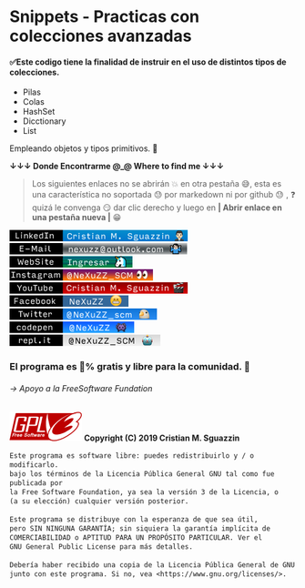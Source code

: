 # Snippets - Practicas con colecciones avanzadas
#### :white_check_mark:Este codigo tiene la finalidad de instruir en el uso de distintos tipos de colecciones.

* Pilas
* Colas
* HashSet
* Dicctionary
* List

Empleando objetos y tipos primitivos. :octopus:


**↓↓↓ Donde Encontrarme @_@ Where to find me ↓↓↓**


>Los siguientes enlaces no se abrirán :boom: en otra pestaña :sweat_smile:, esta es una característica no soportada :sweat: por markedown ni por github  :sweat: ,  :question: quizá le convenga :smirk: dar clic derecho y luego en **| Abrir enlace en una pestaña nueva |** :grin:

[![NeXuZZ](resources/linkedinN.png "Ir a mi Linkedin ñ_ñ")](https://www.linkedin.com/in/cristian-m-sguazzin-8a7b2483/)  
[![NeXuZZ](resources/emailN.png "Enviarme un correo ñ_ñ")](mailto:nexuzz@outlook.com)  
[![NeXuZZ](resources/webNn.png "Visitar mi sitio web, no sera gran cosa perooo...")](https://nexuzz-scm.github.io/CristianMartinSguazzin/)  
[![NeXuZZ](resources/instaNnN.png "Seguime y te sigo ^_^")](https://www.instagram.com/nexuzz_scm/)  
[![NeXuZZ](resources/youtubeN.png "Intento de tutoriales :)")](https://www.youtube.com/channel/UCDDXY90tCmbU57J8J4-_T1w)  
[![NeXuZZ](resources/facebookNn.png "Un clasico ;)")](https://www.facebook.com/profile.php?id=100013497670595)  
[![NeXuZZ](resources/twitterN.png "Todos lo usamos para compartir cosas desde otras aplicaciones, peero, podes seguirme en twitter")](https://twitter.com/NeXuZZ_scm)  
[![NeXuZZ](resources/codepenNn.png "Donde las practicas cobran vida")](https://codepen.io/NeXuZZ/)  
[![NeXuZZ](resources/replitN.png "snippets JavaScript donde?")](https://repl.it/@NeXuZZ_SCM) 


### El programa es :100:% gratis y libre para la comunidad. :gem:
###### -> Apoyo a la FreeSoftware Fundation 
![alt text](gplv3-127x51.png) **Copyright (C) 2019 Cristian M. Sguazzin**

    Este programa es software libre: puedes redistribuirlo y / o modificarlo.
    bajo los términos de la Licencia Pública General GNU tal como fue publicada por
    la Free Software Foundation, ya sea la versión 3 de la Licencia, o
    (a su elección) cualquier versión posterior.

    Este programa se distribuye con la esperanza de que sea útil,
    pero SIN NINGUNA GARANTÍA; sin siquiera la garantía implícita de
    COMERCIABILIDAD o APTITUD PARA UN PROPÓSITO PARTICULAR. Ver el
    GNU General Public License para más detalles.

    Debería haber recibido una copia de la Licencia Pública General de GNU
    junto con este programa. Si no, vea <https://www.gnu.org/licenses/>.